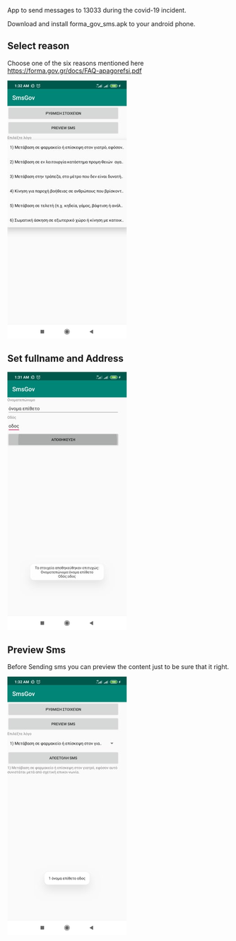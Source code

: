 App to send messages to 13033 during the covid-19 incident.

Download and install forma_gov_sms.apk to your android phone.

## Select reason

Choose one of the six reasons mentioned here https://forma.gov.gr/docs/FAQ-apagorefsi.pdf

![alt text](images/select_option.jpg)

## Set fullname and Address

![alt text](images/settings.jpg)

## Preview Sms

Before Sending sms you can preview the content just to be sure that it right.

![alt text](images/preview_sms.jpg)

